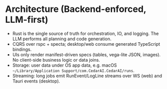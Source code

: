 # Architecture (Backend-enforced, LLM-first)

- Rust is the single source of truth for orchestration, IO, and logging. The LLM performs all planning and code generation.
- CQRS over rspc + specta; desktop/web consume generated TypeScript bindings.
- UIs only render manifest-driven specs (tables, vega-lite JSON, images). No client-side business logic or data joins.
- Storage: user data under OS app data, e.g. macOS `~/Library/Application Support/com.CedarAI.CedarAI/runs`.
- Streaming: long jobs emit RunEvent/LogLine streams over WS (web) and Tauri events (desktop).

